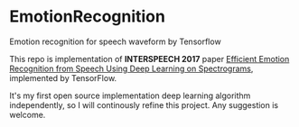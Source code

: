 # EmotionRecognition
Emotion recognition for speech waveform by Tensorflow

This repo is implementation of **INTERSPEECH 2017** paper [Efficient Emotion Recognition from Speech Using Deep Learning on Spectrograms](http://www.isca-speech.org/archive/Interspeech_2017/pdfs/0200.PDF), implemented by TensorFlow.

It's my first open source implementation deep learning algorithm independently, so I will continously refine this project. Any suggestion is welcome.
